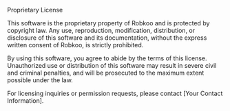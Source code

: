 Proprietary License

This software is the proprietary property of Robkoo and is protected by copyright law. Any use, reproduction, modification, distribution, or disclosure of this software and its documentation, without the express written consent of Robkoo, is strictly prohibited.

By using this software, you agree to abide by the terms of this license. Unauthorized use or distribution of this software may result in severe civil and criminal penalties, and will be prosecuted to the maximum extent possible under the law.

For licensing inquiries or permission requests, please contact [Your Contact Information].
